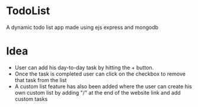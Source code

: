 # TodoList
A dynamic todo list app made using ejs express and mongodb
<h1>Idea</h1>
<ul>
  <li>
    User can add his day-to-day task by hitting the + button. 
  </li>
  <li>
    Once the task is completed user can click on the checkbox to remove that task from the list
  </li>
  <li>A custom list feature has also been added where the user can create his own custom list by adding "/<any name>" at the end of the website link and add custom tasks</li>
</ul>
